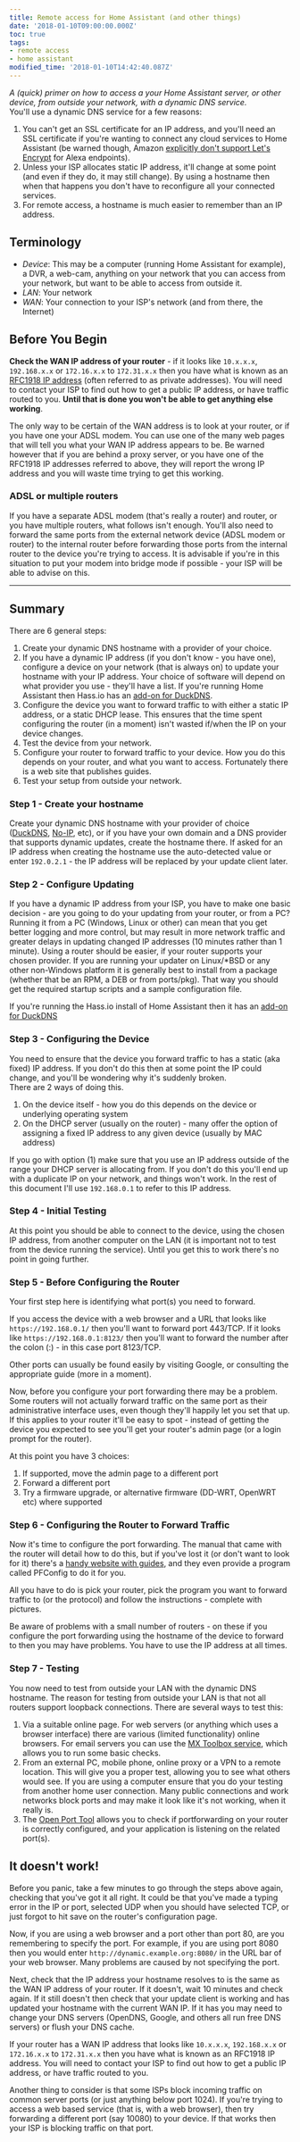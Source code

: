 ```yaml
---
title: Remote access for Home Assistant (and other things)
date: '2018-01-10T09:00:00.000Z'
toc: true
tags:
- remote access
- home assistant
modified_time: '2018-01-10T14:42:40.087Z'
---
```


_A (quick) primer on how to access a your Home Assistant server, or other device, from outside your network, with a dynamic DNS service._  
You'll use a dynamic DNS service for a few reasons:  

1.  You can't get an SSL certificate for an IP address, and you'll need an SSL certificate if you're wanting to connect any cloud services to Home Assistant (be warned though, Amazon [explicitly don't support Let's Encrypt](https://developer.amazon.com/docs/custom-skills/security-testing-for-an-alexa-skill.html#22-skills-hosted-as-web-services-on-your-own-endpoint) for Alexa endpoints).
2.  Unless your ISP allocates static IP address, it'll change at some point (and even if they do, it may still change). By using a hostname then when that happens you don't have to reconfigure all your connected services.
3.  For remote access, a hostname is much easier to remember than an IP address.

## Terminology

*   _Device_: This may be a computer (running Home Assistant for example), a DVR, a web-cam, anything on your network that you can access from your network, but want to be able to access from outside it.
*   _LAN_: Your network
*   _WAN_: Your connection to your ISP's network (and from there, the Internet)

## Before You Begin

**Check the WAN IP address of your router** - if it looks like `10.x.x.x`, `192.168.x.x` or `172.16.x.x` to `172.31.x.x` then you have what is known as an [RFC1918 IP address](/rfc1918/) (often referred to as private addresses). You will need to contact your ISP to find out how to get a public IP address, or have traffic routed to you. **Until that is done you won't be able to get anything else working**.  

The only way to be certain of the WAN address is to look at your router, or if you have one your ADSL modem. You can use one of the many web pages that will tell you what your WAN IP address appears to be. Be warned however that if you are behind a proxy server, or you have one of the RFC1918 IP addresses referred to above, they will report the wrong IP address and you will waste time trying to get this working.  
  
### ADSL or multiple routers

If you have a separate ADSL modem (that's really a router) and router, or you have multiple routers, what follows isn't enough. You'll also need to forward the same ports from the external network device (ADSL modem or router) to the internal router before forwarding those ports from the internal router to the device you're trying to access. It is advisable if you're in this situation to put your modem into bridge mode if possible - your ISP will be able to advise on this.  
  

* * *

## Summary

There are 6 general steps:

1.  Create your dynamic DNS hostname with a provider of your choice.
2.  If you have a dynamic IP address (if you don't know - you have one), configure a device on your network (that is always on) to update your hostname with your IP address. Your choice of software will depend on what provider you use - they'll have a list. If you're running Home Assistant then Hass.io has an [add-on for DuckDNS](https://home-assistant.io/addons/duckdns/).
3.  Configure the device you want to forward traffic to with either a static IP address, or a static DHCP lease. This ensures that the time spent configuring the router (in a moment) isn't wasted if/when the IP on your device changes.
4.  Test the device from your network.
5.  Configure your router to forward traffic to your device. How you do this depends on your router, and what you want to access. Fortunately there is a web site that publishes guides.
6.  Test your setup from outside your network.

### Step 1 - Create your hostname

Create your dynamic DNS hostname with your provider of choice ([DuckDNS](https://www.duckdns.org/), [No-IP](https://www.noip.com/free), etc), or if you have your own domain and a DNS provider that supports dynamic updates, create the hostname there. If asked for an IP address when creating the hostname use the auto-detected value or enter `192.0.2.1` - the IP address will be replaced by your update client later.

### Step 2 - Configure Updating

If you have a dynamic IP address from your ISP, you have to make one basic decision - are you going to do your updating from your router, or from a PC? Running it from a PC (Windows, Linux or other) can mean that you get better logging and more control, but may result in more network traffic and greater delays in updating changed IP addresses (10 minutes rather than 1 minute). Using a router should be easier, if your router supports your chosen provider. If you are running your updater on Linux/\*BSD or any other non-Windows platform it is generally best to install from a package (whether that be an RPM, a DEB or from ports/pkg). That way you should get the required startup scripts and a sample configuration file.  

If you're running the Hass.io install of Home Assistant then it has an [add-on for DuckDNS](https://home-assistant.io/addons/duckdns/)  

### Step 3 - Configuring the Device

You need to ensure that the device you forward traffic to has a static (aka fixed) IP address. If you don't do this then at some point the IP could change, and you'll be wondering why it's suddenly broken.  
There are 2 ways of doing this.  

1.  On the device itself - how you do this depends on the device or underlying operating system
2.  On the DHCP server (usually on the router) - many offer the option of assigning a fixed IP address to any given device (usually by MAC address)

If you go with option (1) make sure that you use an IP address outside of the range your DHCP server is allocating from. If you don't do this you'll end up with a duplicate IP on your network, and things won't work. In the rest of this document I'll use `192.168.0.1` to refer to this IP address.  

### Step 4 - Initial Testing

At this point you should be able to connect to the device, using the chosen IP address, from another computer on the LAN (it is important not to test from the device running the service). Until you get this to work there's no point in going further.  

### Step 5 - Before Configuring the Router

Your first step here is identifying what port(s) you need to forward.  

If you access the device with a web browser and a URL that looks like `https://192.168.0.1/` then you'll want to forward port 443/TCP. If it looks like `https://192.168.0.1:8123/` then you'll want to forward the number after the colon (:) - in this case port 8123/TCP.  

Other ports can usually be found easily by visiting Google, or consulting the appropriate guide (more in a moment).  

Now, before you configure your port forwarding there may be a problem. Some routers will not actually forward traffic on the same port as their administrative interface uses, even though they'll happily let you set that up. If this applies to your router it'll be easy to spot - instead of getting the device you expected to see you'll get your router's admin page (or a login prompt for the router).  

At this point you have 3 choices:  

1.  If supported, move the admin page to a different port
2.  Forward a different port
3.  Try a firmware upgrade, or alternative firmware (DD-WRT, OpenWRT etc) where supported

### Step 6 - Configuring the Router to Forward Traffic

Now it's time to configure the port forwarding. The manual that came with the router will detail how to do this, but if you've lost it (or don't want to look for it) there's a [handy website with guides](https://portforward.com/), and they even provide a program called PFConfig to do it for you.  

All you have to do is pick your router, pick the program you want to forward traffic to (or the protocol) and follow the instructions - complete with pictures.  

Be aware of problems with a small number of routers - on these if you configure the port forwarding using the hostname of the device to forward to then you may have problems. You have to use the IP address at all times.  

### Step 7 - Testing

You now need to test from outside your LAN with the dynamic DNS hostname. The reason for testing from outside your LAN is that not all routers support loopback connections. There are several ways to test this:  

1.  Via a suitable online page. For web servers (or anything which uses a browser interface) there are various (limited functionality) online browsers. For email servers you can use the [MX Toolbox service](https://www.mxtoolbox.com/), which allows you to run some basic checks.
2.  From an external PC, mobile phone, online proxy or a VPN to a remote location. This will give you a proper test, allowing you to see what others would see. If you are using a computer ensure that you do your testing from another home user connection. Many public connections and work networks block ports and may make it look like it's not working, when it really is.
3.  The [Open Port Tool](https://www.yougetsignal.com/tools/open-ports/) allows you to check if portforwarding on your router is correctly configured, and your application is listening on the related port(s).

## It doesn't work!

Before you panic, take a few minutes to go through the steps above again, checking that you've got it all right. It could be that you've made a typing error in the IP or port, selected UDP when you should have selected TCP, or just forgot to hit save on the router's configuration page.  

Now, if you are using a web browser and a port other than port 80, are you remembering to specify the port. For example, if you are using port 8080 then you would enter `http://dynamic.example.org:8080/` in the URL bar of your web browser. Many problems are caused by not specifying the port.  

Next, check that the IP address your hostname resolves to is the same as the WAN IP address of your router. If it doesn't, wait 10 minutes and check again. If it still doesn't then check that your update client is working and has updated your hostname with the current WAN IP. If it has you may need to change your DNS servers (OpenDNS, Google, and others all run free DNS servers) or flush your DNS cache.  

If your router has a WAN IP address that looks like `10.x.x.x`, `192.168.x.x` or `172.16.x.x` to `172.31.x.x` then you have what is known as an RFC1918 IP address. You will need to contact your ISP to find out how to get a public IP address, or have traffic routed to you.  

Another thing to consider is that some ISPs block incoming traffic on common server ports (or just anything below port 1024). If you're trying to access a web based service (that is, with a web browser), then try forwarding a different port (say 10080) to your device. If that works then your ISP is blocking traffic on that port.
